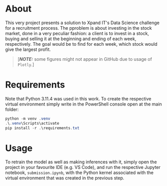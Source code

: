 # About

This very project presents a solution to Xpand IT's Data Science challenge for a recruitment process. The pproblem is about investing in the stock market, done in a very peculiar fashion: a client is to invest in a stock, buying and selling it at the beginning and ending of each week, respectively. The goal would be to find for each week, which stock would give the largest profit.

> [**_NOTE:_** some figures might not appear in GitHub due to usage of `Plotly`.]

# Requirements

Note that Python 3.11.4 was used in this work. To create the respective virtual environment simply write in the PowerShell console open at the main folder:

```powershell
python -m venv .venv
.\.venv\Scripts\activate
pip install -r .\requirements.txt

```

# Usage

To retrain the model as well as making inferences with it, simply open the project in your favourite IDE (e.g. VS Code), and run the respective Jupyter notebook, `submission.ipynb`, with the Python kernel associated with the virtual environment that was created in the previous step.